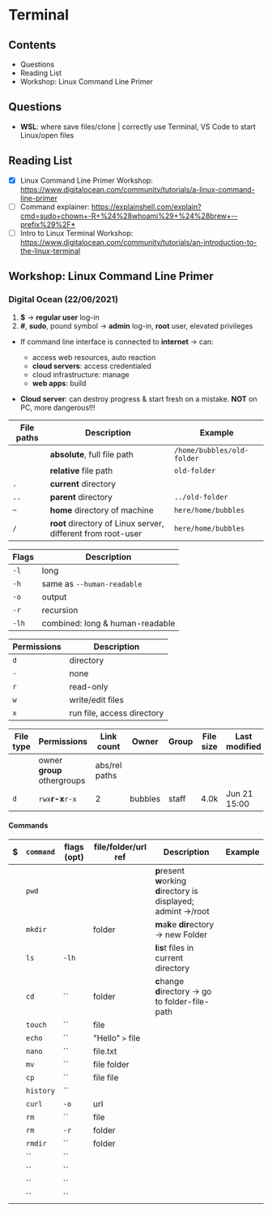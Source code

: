 # Terminal

## Contents

- Questions
- Reading List
- Workshop: Linux Command Line Primer

## Questions
- **WSL**: where save files/clone | correctly use Terminal, VS Code to start Linux/open files
## Reading List

- [x] Linux Command Line Primer Workshop: <https://www.digitalocean.com/community/tutorials/a-linux-command-line-primer>
- [ ] Command explainer: <https://explainshell.com/explain?cmd=sudo+chown+-R+%24%28whoami%29+%24%28brew+--prefix%29%2F*>
- [ ] Intro to Linux Terminal Workshop: <https://www.digitalocean.com/community/tutorials/an-introduction-to-the-linux-terminal>

## Workshop: Linux Command Line Primer

### Digital Ocean (22/06/2021)

1. **$** &rarr; **regular user** log-in
1. **#**, **sudo**, pound symbol &rarr; **admin** log-in, **root** user, elevated privileges

- If command line interface is connected to **internet** &rarr; can:
  - access web resources, auto reaction
  - **cloud servers**: access credentialed
  - cloud infrastructure: manage
  - **web apps**: build

- **Cloud server**: can destroy progress & start fresh on a mistake. **NOT** on PC, more dangerous!!!

|File paths | Description|Example|
|--- | ---|---|
||**absolute**, full file path|`/home/bubbles/old-folder`|
||**relative** file path|`old-folder`|
|`.`|**current** directory||
|`..`|**parent** directory|`../old-folder`|
|`~`|**home** directory of machine|`here/home/bubbles`|
|`/`|**root** directory of Linux server, different from root-user|`here/home/bubbles`|

Flags | Description
--- | ---
`-l` | long
`-h` | same as `--human-readable`
`-o` | output
`-r` | recursion
`-lh` | combined: long & human-readable

Permissions | Description
--- | ---
`d` | directory
`-` | none
`r` | read-only
`w` | write/edit files
`x` | run file, access directory

|File type|Permissions|Link count|Owner|Group|File size|Last modified|File name|
|---|---|---|---|---|---|---|---|
|| owner **group** othergroups | abs/rel paths | | | | ||
|`d`|`rwx`**r-x**`r-x`|2|bubbles|staff|4.0k|Jun 21 15:00|files|

#### Commands

|$|`command`|flags (opt)|file/folder/url ref|Description|Example|
|---|---|---|---|---|---|
||`pwd`|||**p**resent **w**orking **d**irectory is displayed; admint &rarr;/root||
||`mkdir`||folder|**m**a**k**e **dir**ectory &rarr; new Folder||
||`ls`|`-lh`||**l**i**s**t files in current directory||
||`cd`|``|folder|**c**hange **d**irectory &rarr; go to folder-file-path||
||`touch`|``|file|||
||`echo`|``|"Hello" `>` file|||
||`nano`|``|file.txt|||
||`mv`|``|file folder|||
||`cp`|``|file file|||
||`history`|``||||
||`curl`|`-o`|url|||
||`rm`|``|file|||
||`rm`|`-r`|folder|||
||`rmdir`|``|folder|||
||``|``||||
||``|``||||
||``|``||||
||``|``||||